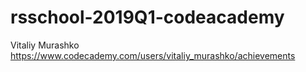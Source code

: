 # rsschool-2019Q1-codeacademy
Vitaliy Murashko
https://www.codecademy.com/users/vitaliy_murashko/achievements

